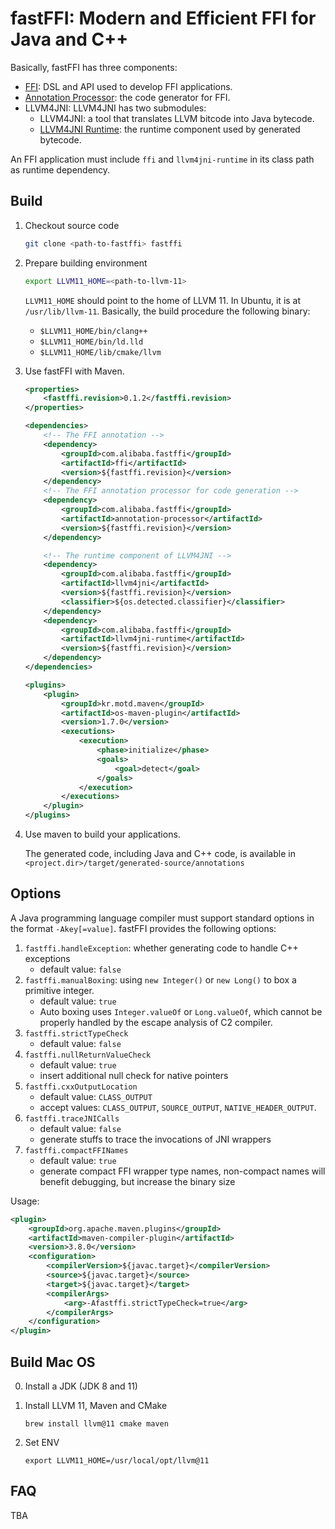 # fastFFI: Modern and Efficient FFI for Java and C++

Basically, fastFFI has three components:

* [FFI](./ffi): DSL and API used to develop FFI applications.
* [Annotation Processor](./annotation-processor): the code generator for FFI.
* LLVM4JNI: LLVM4JNI has two submodules:
    * LLVM4JNI: a tool that translates LLVM bitcode into Java bytecode.
    * [LLVM4JNI Runtime](./llvm4jni-runtime): the runtime component used by generated bytecode.

An FFI application must include `ffi` and `llvm4jni-runtime` in its class path as runtime dependency.

## Build

1. Checkout source code

    ```bash
    git clone <path-to-fastffi> fastffi
    ```

2. Prepare building environment

    ```bash
    export LLVM11_HOME=<path-to-llvm-11>
    ```

    `LLVM11_HOME` should point to the home of LLVM 11. In Ubuntu, it is at `/usr/lib/llvm-11`.
    Basically, the build procedure the following binary:

    * `$LLVM11_HOME/bin/clang++`
    * `$LLVM11_HOME/bin/ld.lld`
    * `$LLVM11_HOME/lib/cmake/llvm`


3. Use fastFFI with Maven.

    ```xml
    <properties>
        <fastffi.revision>0.1.2</fastffi.revision>
    </properties>

    <dependencies>
        <!-- The FFI annotation -->
        <dependency>
            <groupId>com.alibaba.fastffi</groupId>
            <artifactId>ffi</artifactId>
            <version>${fastffi.revision}</version>
        </dependency>
        <!-- The FFI annotation processor for code generation -->
        <dependency>
            <groupId>com.alibaba.fastffi</groupId>
            <artifactId>annotation-processor</artifactId>
            <version>${fastffi.revision}</version>
        </dependency>

        <!-- The runtime component of LLVM4JNI -->
        <dependency>
            <groupId>com.alibaba.fastffi</groupId>
            <artifactId>llvm4jni</artifactId>
            <version>${fastffi.revision}</version>
            <classifier>${os.detected.classifier}</classifier>
        </dependency>
        <dependency>
            <groupId>com.alibaba.fastffi</groupId>
            <artifactId>llvm4jni-runtime</artifactId>
            <version>${fastffi.revision}</version>
        </dependency>
    </dependencies>

    <plugins>
        <plugin>
            <groupId>kr.motd.maven</groupId>
            <artifactId>os-maven-plugin</artifactId>
            <version>1.7.0</version>
            <executions>
                <execution>
                    <phase>initialize</phase>
                    <goals>
                        <goal>detect</goal>
                    </goals>
                </execution>
            </executions>
        </plugin>
    </plugins>
    ```

4. Use maven to build your applications.

    The generated code, including Java and C++ code, is available in `<project.dir>/target/generated-source/annotations`

## Options

A Java programming language compiler must support standard options in the format `-Akey[=value]`. fastFFI provides the following options:

1. `fastffi.handleException`: whether generating code to handle C++ exceptions
    * default value: `false`
2. `fastffi.manualBoxing`: using `new Integer()` or `new Long()` to box a primitive integer.
    * default value: `true`
    * Auto boxing uses `Integer.valueOf` or `Long.valueOf`, which cannot be properly handled by the escape analysis of C2 compiler.
3. `fastffi.strictTypeCheck`
    * default value: `false`
4. `fastffi.nullReturnValueCheck`
    * default value: `true`
    * insert additional null check for native pointers
5. `fastffi.cxxOutputLocation`
    * default value: `CLASS_OUTPUT`
    * accept values: `CLASS_OUTPUT`, `SOURCE_OUTPUT`, `NATIVE_HEADER_OUTPUT`.
6. `fastffi.traceJNICalls`
    * default value: `false`
    * generate stuffs to trace the invocations of JNI wrappers
7. `fastffi.compactFFINames`
    * default value: `true`
    * generate compact FFI wrapper type names, non-compact names will benefit debugging, but increase the binary size

Usage:

```xml
<plugin>
    <groupId>org.apache.maven.plugins</groupId>
    <artifactId>maven-compiler-plugin</artifactId>
    <version>3.8.0</version>
    <configuration>
        <compilerVersion>${javac.target}</compilerVersion>
        <source>${javac.target}</source>
        <target>${javac.target}</target>
        <compilerArgs>
            <arg>-Afastffi.strictTypeCheck=true</arg>
        </compilerArgs>
    </configuration>
</plugin>
```

## Build Mac OS

0. Install a JDK (JDK 8 and 11)

1. Install LLVM 11, Maven and CMake

    ```
    brew install llvm@11 cmake maven
    ```

2. Set ENV

    ```
    export LLVM11_HOME=/usr/local/opt/llvm@11
    ```

## FAQ

TBA
